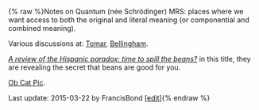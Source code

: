 {% raw %}Notes on Quantum (née Schrödinger) MRS: places where we want access to
both the original and literal meaning (or componential and combined
meaning).

Various discussions at: [Tomar](https://blog.inductorsoftware.com/docsproto/summits/TomarQuantumMRS),
[Bellingham](https://blog.inductorsoftware.com/docsproto/summits/TheAbbey_Chrysalis2014SchrodingerMrs).

*[A review of the Hispanic paradox: time to spill the
beans?](http://err.ersjournals.com/content/23/134/439.full)* in this
title, they are revealing the secret that beans are good for you.

[Ob Cat
Pic](https://aheinakroon.files.wordpress.com/2011/12/schrdi1.jpg?w=336&h=252).

Last update: 2015-03-22 by FrancisBond [[edit](https://github.com/delph-in/docs/wiki/RmrsQuantum/_edit)]{% endraw %}